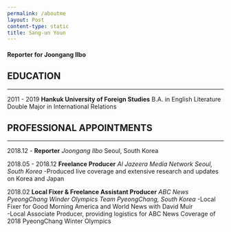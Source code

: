 ```yaml
---
permalink: /aboutme
layout: Post
content-type: static
title: Sang-un Youn
---
```


#### Reporter for Joongang Ilbo

## EDUCATION

---

2011 - 2019
**Hankuk University of Foreign Studies**
B.A. in English Literature
Double Major in International Relations

## PROFESSIONAL APPOINTMENTS

---

2018.12 -
**Reporter**
_Joongang Ilbo_
Seoul, South Korea

2018.05 - 2018.12
**Freelance Producer**
_Al Jazeera Media Network_
_Seoul, South Korea_
-Produced live coverage and extensive research and updates on Korea and Japan

2018.02
**Local Fixer & Freelance Assistant Producer**
_ABC News PyeongChang Winder Olympics Team_
_PyeongChang, South Korea_
-Local Fixer for Good Morning America and World News with David Muir   
-Local Associate Producer, providing logistics for ABC News Coverage of 2018 PyeongChang Winter Olympics
